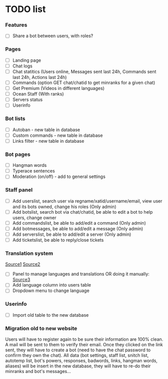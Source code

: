 # TODO list

### Features
* [ ] Share a bot between users, with roles?

### Pages
* [ ] Landing page
* [ ] Chat logs
* [ ] Chat statitics (Users online, Messages sent last 24h, Commands sent last 24h, Actions last 24h)
* [ ] Commands (option GET chat/chatid to get minranks for a given chat)
* [ ] Get Premium (Videos in different languages)
* [ ] Ocean Staff (With ranks)
* [ ] Servers status
* [ ] Userinfo

### Bot lists
* [ ] Autoban - new table in database
* [ ] Custom commands - new table in database
* [ ] Links filter - new table in database

### Bot pages
* [ ] Hangman words
* [ ] Typerace sentences
* [ ] Moderation (on/off) - add to general settings

### Staff panel
* [ ] Add userslist, search user via regname/xatid/username/email, view user and its bots owned, change his roles (Only admin)
* [ ] Add botslist, search bot via chat/chatid, be able to edit a bot to help users, change owner
* [ ] Add commandslist, be able to add/edit a command (Only admin)
* [ ] Add botmessages, be able to add/edit a message (Only admin)
* [ ] Add serverslist, be able to add/edit a server (Only admin)
* [ ] Add ticketslist, be able to reply/close tickets

### Translation system
[Source1](https://github.com/caouecs/Laravel-lang)
[Source2](https://github.com/Waavi/translation)
* [ ] Panel to manage languages and translations
OR doing it manually:
[Source3](https://laravel.com/docs/5.4/localization)
* [ ] Add language column into users table
* [ ] Dropdown menu to change language

### Userinfo
* [ ] Import old table to the new database

### Migration old to new website
Users will have to register again to be sure their information are 100% clean.
A mail will be sent to them to verify their email.
Once they clicked on the link sent, they will have to create a bot (need to have the chat password to confirm they own the chat).
All data (bot settings, staff list, snitch list, autotemp list, bot's powers, responses, badwords, links, hangman words, aliases) will be insert in the new database, they will have to re-do their minranks and bot's messages...